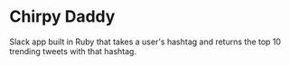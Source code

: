 # Chirpy Daddy

Slack app built in Ruby that takes a user's hashtag and returns the top 10
trending tweets with that hashtag.
